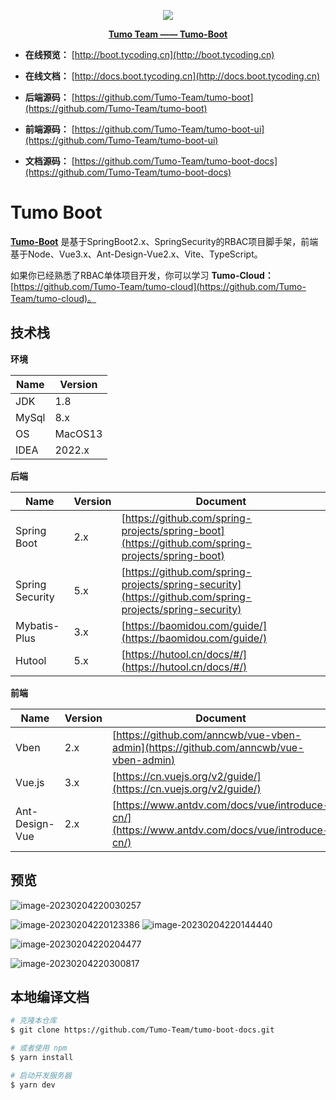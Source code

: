<p align="center">
    <img src="http://tycoding.cn/imgs/MIK-WxRzP9.png" />
</p>
<p align="center">
    <a href="https://github.com/Tumo-Team" target="_blank">
        <strong>Tumo Team —— Tumo-Boot</strong>
    </a>
</p>


- **在线预览：** [http://boot.tycoding.cn](http://boot.tycoding.cn)
- **在线文档：** [http://docs.boot.tycoding.cn](http://docs.boot.tycoding.cn)

- **后端源码：** [https://github.com/Tumo-Team/tumo-boot](https://github.com/Tumo-Team/tumo-boot)
- **前端源码：** [https://github.com/Tumo-Team/tumo-boot-ui](https://github.com/Tumo-Team/tumo-boot-ui)
- **文档源码：** [https://github.com/Tumo-Team/tumo-boot-docs](https://github.com/Tumo-Team/tumo-boot-docs)


# Tumo Boot

**[Tumo-Boot](https://github.com/Tumo-Team/tumo-boot)** 是基于SpringBoot2.x、SpringSecurity的RBAC项目脚手架，前端基于Node、Vue3.x、Ant-Design-Vue2.x、Vite、TypeScript。

如果你已经熟悉了RBAC单体项目开发，你可以学习 **Tumo-Cloud：** [https://github.com/Tumo-Team/tumo-cloud](https://github.com/Tumo-Team/tumo-cloud)。


## 技术栈

**环境**

| Name  | Version |
| ----- | ------- |
| JDK   | 1.8     |
| MySql | 8.x     |
| OS    | MacOS13 |
| IDEA  | 2022.x  |

**后端**

| Name            | Version | Document                                                     |
| --------------- | ------- | ------------------------------------------------------------ |
| Spring Boot     | 2.x  | [https://github.com/spring-projects/spring-boot](https://github.com/spring-projects/spring-boot) |
| Spring Security | 5.x  | [https://github.com/spring-projects/spring-security](https://github.com/spring-projects/spring-security) |
| Mybatis-Plus    | 3.x  | [https://baomidou.com/guide/](https://baomidou.com/guide/)   |
| Hutool          | 5.x  | [https://hutool.cn/docs/#/](https://hutool.cn/docs/#/)       |

**前端**

| Name           | Version | Document                                                     |
| -------------- | ------- | ------------------------------------------------------------ |
| Vben          | 2.x | [https://github.com/anncwb/vue-vben-admin](https://github.com/anncwb/vue-vben-admin) |
| Vue.js         | 3.x    | [https://cn.vuejs.org/v2/guide/](https://cn.vuejs.org/v2/guide/) |
| Ant-Design-Vue | 2.x  | [https://www.antdv.com/docs/vue/introduce-cn/](https://www.antdv.com/docs/vue/introduce-cn/) |

## 预览

![image-20230204220030257](http://cdn.tycoding.cn/docs/202302042200288.png)

![image-20230204220123386](http://cdn.tycoding.cn/docs/202302042201412.png)
![image-20230204220144440](http://cdn.tycoding.cn/docs/202302042201472.png)

![image-20230204220204477](http://cdn.tycoding.cn/docs/202302042202505.png)

![image-20230204220300817](http://cdn.tycoding.cn/docs/202302042203844.png)

## 本地编译文档

```bash
# 克隆本仓库
$ git clone https://github.com/Tumo-Team/tumo-boot-docs.git

# 或者使用 npm
$ yarn install

# 启动开发服务器
$ yarn dev
```
